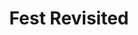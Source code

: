 ---
mission_id: fest
editorsChoice:
title: "Fest Revisited"
authors: 
    - "Mark A. Haidekker"
date:
filename: "fest-rev.zip"
description: "Despite Kyle Katarn's courageous efforts in repelling the Dark Trooper threat, it has become obvious that the Imperials are continuing to manufacture the robotic monstrosities. At the same time, Alliance Intelligence has noted increased Imperial activity over the planet Fest. Seeing that they believe the two are connected somehow, you are being sent to the planet to see what you can discover."
heroImage: "./fest.png"
levelReplaced:	TESTBASE
difficulty: yes
bm:	no
fme: no
wax: no
three_do: no
voc: no
gmd: no
vue: no
lfd: no
base: "New level from scratch" 
editors: "DFUSE 1.0"

---